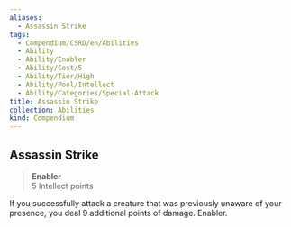```yaml
---
aliases:
  - Assassin Strike
tags:
  - Compendium/CSRD/en/Abilities
  - Ability
  - Ability/Enabler
  - Ability/Cost/5
  - Ability/Tier/High
  - Ability/Pool/Intellect
  - Ability/Categories/Special-Attack
title: Assassin Strike
collection: Abilities
kind: Compendium
---
```

## Assassin Strike  
>**Enabler**  
>5 Intellect points
  
If you successfully attack a creature that was previously unaware of your presence, you deal 9 additional points of damage. Enabler.